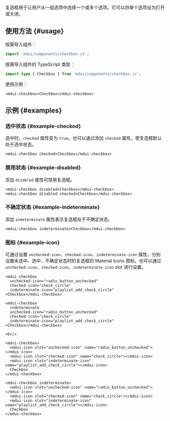 复选框用于让用户从一组选项中选择一个或多个选项。它可以将单个选项设为打开或关闭。

## 使用方法 {#usage}

按需导入组件：

```js
import 'mdui/components/checkbox.js';
```

按需导入组件的 TypeScript 类型：

```ts
import type { Checkbox } from 'mdui/components/checkbox.js';
```

使用示例：

```html,example
<mdui-checkbox>Checkbox</mdui-checkbox>
```

## 示例 {#examples}

### 选中状态 {#example-checked}

选中时，`checked` 属性变为 `true`。也可以通过添加 `checked` 属性，使复选框默认处于选中状态。

```html,example,expandable
<mdui-checkbox checked>Checkbox</mdui-checkbox>
```

### 禁用状态 {#example-disabled}

添加 `disabled` 属性可禁用复选框。

```html,example,expandable
<mdui-checkbox disabled>Checkbox</mdui-checkbox>
<mdui-checkbox disabled checked>Checkbox</mdui-checkbox>
```

### 不确定状态 {#example-indeterminate}

添加 `indeterminate` 属性表示复选框处于不确定状态。

```html,example,expandable
<mdui-checkbox indeterminate>Checkbox</mdui-checkbox>
```

### 图标 {#example-icon}

可通过设置 `unchecked-icon`、`checked-icon`、`indeterminate-icon` 属性，分别设置未选中、选中、不确定状态时的复选框的 Material Icons 图标。也可以通过 `unchecked-icon`、`checked-icon`、`indeterminate-icon` slot 进行设置。

```html,example,expandable
<mdui-checkbox
  unchecked-icon="radio_button_unchecked"
  checked-icon="check_circle"
  indeterminate-icon="playlist_add_check_circle"
>Checkbox</mdui-checkbox>

<mdui-checkbox
  indeterminate
  unchecked-icon="radio_button_unchecked"
  checked-icon="check_circle"
  indeterminate-icon="playlist_add_check_circle"
>Checkbox</mdui-checkbox>

<br/>

<mdui-checkbox>
  <mdui-icon slot="unchecked-icon" name="radio_button_unchecked"></mdui-icon>
  <mdui-icon slot="checked-icon" name="check_circle"></mdui-icon>
  <mdui-icon slot="indeterminate-icon" name="playlist_add_check_circle"></mdui-icon>
  Checkbox
</mdui-checkbox>

<mdui-checkbox indeterminate>
  <mdui-icon slot="unchecked-icon" name="radio_button_unchecked"></mdui-icon>
  <mdui-icon slot="checked-icon" name="check_circle"></mdui-icon>
  <mdui-icon slot="indeterminate-icon" name="playlist_add_check_circle"></mdui-icon>
  Checkbox
</mdui-checkbox>
```
